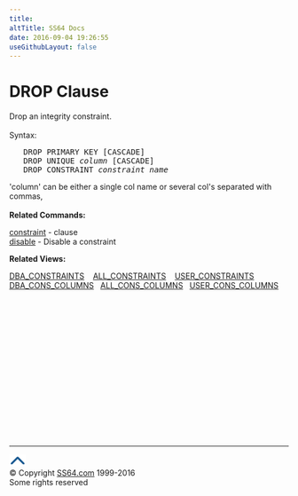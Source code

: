 ```yaml
---
title:
altTitle: SS64 Docs
date: 2016-09-04 19:26:55
useGithubLayout: false
---
```

<!-- #BeginLibraryItem "/Library/head_ora.lbi" --><!-- #EndLibraryItem --><h1>DROP Clause</h1> 
<p>Drop an integrity constraint. <br>
  <br>
  Syntax:</p>
<pre>   DROP PRIMARY KEY [CASCADE]
   DROP UNIQUE <i>column</i> [CASCADE]
   DROP CONSTRAINT <i>constraint_name</i></pre>
<p>'column' can be either 
  a single col name or several col's separated with commas,<br>
  <br>
<b> Related Commands:</b></p>
<p><a href="clause_constraint.html">constraint</a> - clause<br>
  <a href="clause_disable.html">disable</a> - Disable a constraint</p>
<p><b>Related Views:</b></p>
<p> <span class="code"><a href="../orad/DBA_CONSTRAINTS.html">DBA_CONSTRAINTS</a>&nbsp;&nbsp;&nbsp;&nbsp;<a href="../orad/ALL_CONSTRAINTS.html">ALL_CONSTRAINTS</a>&nbsp;&nbsp;&nbsp;&nbsp;<a href="../orad/USER_CONSTRAINTS.html">USER_CONSTRAINTS</a> <br> 
    <a href="../orad/DBA_CONS_COLUMNS.html">DBA_CONS_COLUMNS</a>&nbsp;&nbsp;&nbsp;<a href="../orad/ALL_CONS_COLUMNS.html">ALL_CONS_COLUMNS</a>&nbsp;&nbsp;&nbsp;<a href="../orad/USER_CONS_COLUMNS.html">USER_CONS_COLUMNS</a> </span></p><!-- #BeginLibraryItem "/Library/foot_ora.lbi" --><p>
<!-- oracle-footer -->
<ins class="adsbygoogle" style="display:inline-block;width:300px;height:250px" data-ad-client="ca-pub-6140977852749469" data-ad-slot="4275490898"></ins>
<script>
(adsbygoogle = window.adsbygoogle || []).push({});
</script></p>
<hr>
<div id="bl" class="footer"><a href="clause_drop.html#"><img src="../images/top.png" width="30" height="22" alt="Back to the Top"></a></div>
<div id="br" class="footer, tagline">© Copyright <a href="http://ss64.com/">SS64.com</a> 1999-2016<br>
Some rights reserved</div><!-- #EndLibraryItem -->

